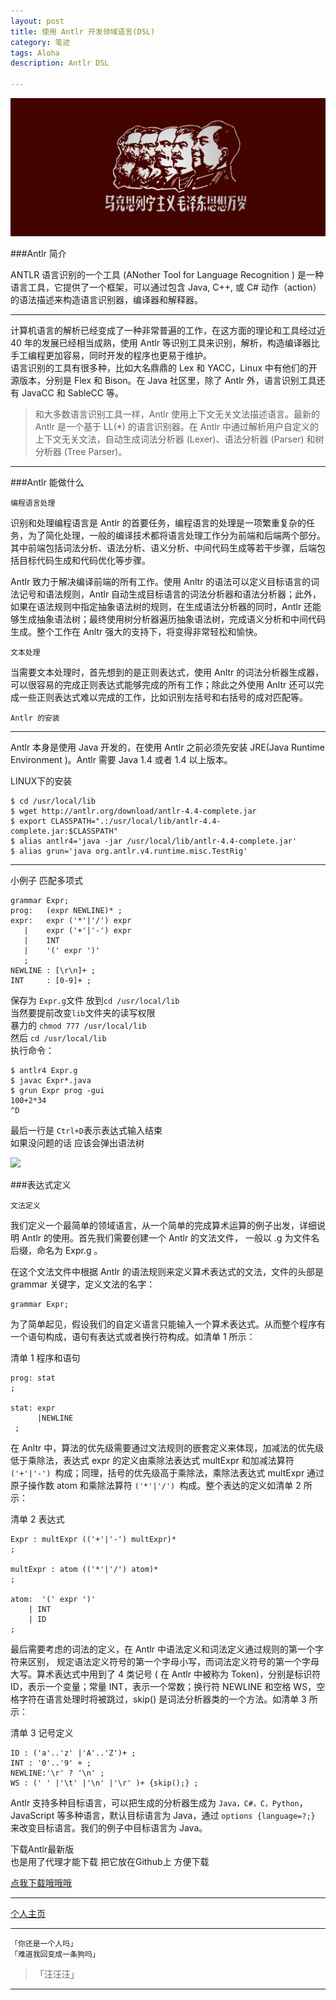 ```yaml
---
layout: post
title: 使用 Antlr 开发领域语言(DSL)
category: 笔迹
tags: Aloha
description: Antlr DSL

---
```


![](https://raw.githubusercontent.com/Ashtray/Ashtray.github.io/master/imag/%E6%AF%9B%E6%B3%BD%E4%B8%9C%E6%80%9D%E6%83%B3%E4%B8%87%E5%B2%81.png)  

###Antlr 简介
  
ANTLR 语言识别的一个工具 (ANother Tool for Language Recognition ) 是一种语言工具，它提供了一个框架，可以通过包含 Java, C++, 或 C# 动作（action）的语法描述来构造语言识别器，编译器和解释器。   

 <!-- more -->

-----------

计算机语言的解析已经变成了一种非常普遍的工作，在这方面的理论和工具经过近 40 年的发展已经相当成熟，使用 Antlr 等识别工具来识别，解析，构造编译器比手工编程更加容易，同时开发的程序也更易于维护。  
语言识别的工具有很多种，比如大名鼎鼎的 Lex 和 YACC，Linux 中有他们的开源版本，分别是 Flex 和 Bison。在 Java 社区里，除了 Antlr 外，语言识别工具还有 JavaCC 和 SableCC 等。
  
>和大多数语言识别工具一样，Antlr 使用上下文无关文法描述语言。最新的 Antlr 是一个基于 LL(*) 的语言识别器。在 Antlr 中通过解析用户自定义的上下文无关文法，自动生成词法分析器 (Lexer)、语法分析器 (Parser) 和树分析器 (Tree Parser)。  

------

###Antlr 能做什么


	编程语言处理  

识别和处理编程语言是 Antlr 的首要任务，编程语言的处理是一项繁重复杂的任务，为了简化处理，一般的编译技术都将语言处理工作分为前端和后端两个部分。其中前端包括词法分析、语法分析、语义分析、中间代码生成等若干步骤，后端包括目标代码生成和代码优化等步骤。  

Antlr 致力于解决编译前端的所有工作。使用 Anltr 的语法可以定义目标语言的词法记号和语法规则，Antlr 自动生成目标语言的词法分析器和语法分析器；此外，如果在语法规则中指定抽象语法树的规则，在生成语法分析器的同时，Antlr 还能够生成抽象语法树；最终使用树分析器遍历抽象语法树，完成语义分析和中间代码生成。整个工作在 Anltr 强大的支持下，将变得非常轻松和愉快。  

	文本处理  

当需要文本处理时，首先想到的是正则表达式，使用 Anltr 的词法分析器生成器，可以很容易的完成正则表达式能够完成的所有工作；除此之外使用 Anltr 还可以完成一些正则表达式难以完成的工作，比如识别左括号和右括号的成对匹配等。  

	Antlr 的安装  

----

Antlr 本身是使用 Java 开发的，在使用 Antlr 之前必须先安装 JRE(Java Runtime Environment )。Antlr 需要 Java 1.4 或者 1.4 以上版本。  

LINUX下的安装  

	$ cd /usr/local/lib  
	$ wget http://antlr.org/download/antlr-4.4-complete.jar  
	$ export CLASSPATH=".:/usr/local/lib/antlr-4.4-complete.jar:$CLASSPATH"  
	$ alias antlr4='java -jar /usr/local/lib/antlr-4.4-complete.jar'  
	$ alias grun='java org.antlr.v4.runtime.misc.TestRig'  
 
------------

小例子  匹配多项式  

	grammar Expr;		
	prog:	(expr NEWLINE)* ;  
	expr:	expr ('*'|'/') expr  
 	   |	expr ('+'|'-') expr  
 	   |	INT  
  	   |	'(' expr ')'   
 	   ;  
	NEWLINE : [\r\n]+ ;  
	INT     : [0-9]+ ;  

保存为 `Expr.g`文件   放到`cd /usr/local/lib`  
当然要提前改变`lib`文件夹的读写权限  
暴力的  `chmod 777 /usr/local/lib`  
然后  `cd /usr/local/lib`  
执行命令：  

	$ antlr4 Expr.g  
	$ javac Expr*.java  
	$ grun Expr prog -gui  
	100+2*34  
	^D  

最后一行是 `Ctrl+D`表示表达式输入结束  
如果没问题的话  应该会弹出语法树  

![](http://www.tu265.com/di-839fe4aa14ff1531eb1d739f200fcecf.png)  

###表达式定义

	文法定义  

我们定义一个最简单的领域语言，从一个简单的完成算术运算的例子出发，详细说明 Antlr 的使用。首先我们需要创建一个 Antlr 的文法文件， 一般以 .g 为文件名后缀，命名为 Expr.g 。  

在这个文法文件中根据 Antlr 的语法规则来定义算术表达式的文法，文件的头部是 grammar 关键字，定义文法的名字：  

	grammar Expr;   
 

为了简单起见，假设我们的自定义语言只能输入一个算术表达式。从而整个程序有一个语句构成，语句有表达式或者换行符构成。如清单 1 所示：  


清单 1 程序和语句  

				 
	prog: stat   
 	;   

	stat: expr   
		  |NEWLINE   
	 ;   
 

在 Anltr 中，算法的优先级需要通过文法规则的嵌套定义来体现，加减法的优先级低于乘除法，表达式 expr 的定义由乘除法表达式 multExpr 和加减法算符 `('+'|'-') `构成；同理，括号的优先级高于乘除法，乘除法表达式 multExpr 通过原子操作数 atom 和乘除法算符 `('*'|'/') `构成。整个表达的定义如清单 2 所示：  


清单 2 表达式  

				 
	Expr : multExpr (('+'|'-') multExpr)*   
 	;   

	multExpr : atom (('*'|'/') atom)*   
	;   

	atom:  '(' expr ')'   
		| INT  
		| ID  
	;   
 

最后需要考虑的词法的定义，在 Antlr 中语法定义和词法定义通过规则的第一个字符来区别， 规定语法定义符号的第一个字母小写，而词法定义符号的第一个字母大写。算术表达式中用到了 4 类记号 ( 在 Antlr 中被称为 Token)，分别是标识符 ID，表示一个变量；常量 INT，表示一个常数；换行符 NEWLINE 和空格 WS，空格字符在语言处理时将被跳过，skip() 是词法分析器类的一个方法。如清单 3 所示：  


清单 3 记号定义  

				 
	ID : ('a'..'z' |'A'..'Z')+ ;   
	INT : '0'..'9' + ;   
	NEWLINE:'\r' ? '\n' ;   
	WS : (' ' |'\t' |'\n' |'\r' )+ {skip();} ;   
 

Antlr 支持多种目标语言，可以把生成的分析器生成为 `Java，C#，C，Python`，JavaScript 等多种语言，默认目标语言为 Java，通过 `options {language=?;}` 来改变目标语言。我们的例子中目标语言为 Java。  

下载Antlr最新版  
也是用了代理才能下载  把它放在Github上   方便下载  

[点我下载哦哦哦](https://github.com/Ashtray/SymbolicExecution/blob/master/antlr-4.4-complete.jar)   
	
--------------------

[个人主页](http://Ashtray.github.io)

----------

	「你还是一个人吗」
	「难道我回变成一条狗吗」  

>「汪汪汪」

-----------------
    
 
